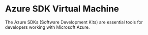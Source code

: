 # Azure SDK Virtual Machine

The Azure SDKs (Software Development Kits) are essential tools for developers working with Microsoft Azure.
